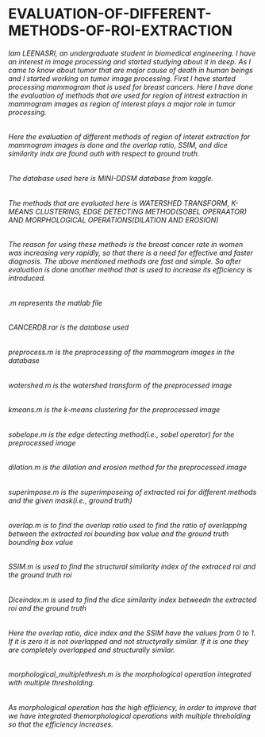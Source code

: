 # EVALUATION-OF-DIFFERENT-METHODS-OF-ROI-EXTRACTION
###### Iam LEENASRI, an undergraduate student in biomedical engineering. I have an interest in image processing and started studying about it in deep. As I came to know about tumor that are major cause of death in human beings and I started working on tumor image processing. First I have started processing mammogram that is used for breast cancers. Here I have done the evaluation of methods that are used for region of intrest extraction in mammogram images as region of interest plays a major role in tumor processing.
###### Here the evaluation of different methods of region of interet extraction for mammogram images is done and the overlap ratio, SSIM, and dice similarity indx are found outh with respect to ground truth. 
###### The database used here is MINI-DDSM database from kaggle. 
###### The methods that are evaluated here is WATERSHED TRANSFORM, K-MEANS CLUSTERING, EDGE DETECTING METHOD(SOBEL OPERAATOR) AND MORPHOLOGICAL OPERATIONS(DILATION AND EROSION)
###### The reason for using these methods is the breast cancer rate in women was increasing very rapidly, so that there is a need for effective and faster diagnosis. The above mentioned methods are fast and simple. So after evaluation is done another method that is used to increase its efficiency is introduced.
###### .m represents the matlab file
###### CANCERDB.rar is the database used
###### preprocess.m is the preprocessing of the mammogram images in the database
###### watershed.m is the watershed transform of the preprocessed image
###### kmeans.m is the k-means clustering for the preprocessed image
###### sobelope.m is the edge detecting method(i.e., sobel operator) for the preprocessed image
###### dilation.m is the dilation and erosion method for the preprocessed image
###### superimpose.m is the superimposeing of extracted roi for different methods and the given mask(i.e., ground truth)
###### overlap.m is to find the overlap ratio used to find the ratio of overlapping between the extracted roi bounding box value and the ground truth bounding box value
###### SSIM.m is used to find the structural similarity index of the extraced roi and the ground truth roi
###### Diceindex.m is used to find the dice similarity index betweedn the extracted roi and the ground truth
###### Here the overlap ratio, dice index and the SSIM have the values from 0 to 1. If it is zero it is not overlapped and not structyrally similar. If it is one they are completely overlapped and structurally similar. 
###### morphological_multiplethresh.m is the morphological operation integrated with multiple thresholding. 
###### As morphological operation has the high efficiency, in order to improve that we have integrated themorphological operations with multiple threholding so that the efficiency increases.
